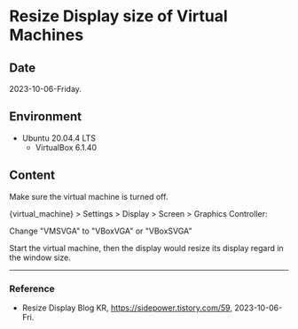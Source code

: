 # Resize Display size of Virtual Machines

## Date

2023-10-06-Friday.

## Environment

* Ubuntu 20.04.4 LTS
  * VirtualBox 6.1.40
 
## Content

Make sure the virtual machine is turned off.

{virtual_machine} > Settings > Display > Screen > Graphics Controller:

Change "VMSVGA" to "VBoxVGA" or "VBoxSVGA"

Start the virtual machine, then the display would resize its display regard in the window size.

---

### Reference
- Resize Display Blog KR, https://sidepower.tistory.com/59, 2023-10-06-Fri.
